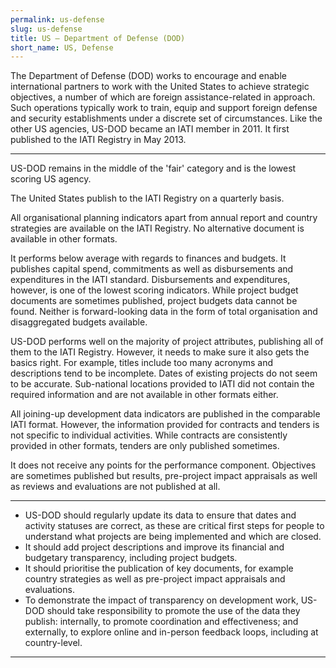 ```yaml
---
permalink: us-defense
slug: us-defense
title: US – Department of Defense (DOD)
short_name: US, Defense
---
```


The Department of Defense (DOD) works to encourage and enable international partners to work with the United States to achieve strategic objectives, a number of which are foreign assistance-related in approach. Such operations typically work to train, equip and support foreign defense and security establishments under a discrete set of circumstances. Like the other US agencies, US-DOD became an IATI member in 2011. It first published to the IATI Registry in May 2013.

---

US-DOD remains in the middle of the 'fair' category and is the lowest scoring US agency.

The United States publish to the IATI Registry on a quarterly basis.

All organisational planning indicators apart from annual report and country strategies are available on the IATI Registry. No alternative document is available in other formats.

It performs below average with regards to finances and budgets. It publishes capital spend, commitments as well as disbursements and expenditures in the IATI standard. Disbursements and expenditures, however, is one of the lowest scoring indicators. While project budget documents are sometimes published, project budgets data cannot be found. Neither is forward-looking data in the form of total organisation and disaggregated budgets available.

US-DOD performs well on the majority of project attributes, publishing all of them to the IATI Registry. However, it needs to make sure it also gets the basics right. For example, titles include too many acronyms and descriptions tend to be incomplete. Dates of existing projects do not seem to be accurate. Sub-national locations provided to IATI did not contain the required information and are not available in other formats either.

All joining-up development data indicators are published in the comparable IATI format. However, the information provided for contracts and tenders is not specific to individual activities. While contracts are consistently provided in other formats, tenders are only published sometimes.

It does not receive any points for the performance component. Objectives are sometimes published but results, pre-project impact appraisals as well as reviews and evaluations are not published at all.

---

 * US-DOD should regularly update its data to ensure that dates and activity statuses are correct, as these are critical first steps for people to understand what projects are being implemented and which are closed.
 * It should add project descriptions and improve its financial and budgetary transparency, including project budgets.
 * It should prioritise the publication of key documents, for example country strategies as well as pre-project impact appraisals and evaluations.
 * To demonstrate the impact of transparency on development work, US-DOD should take responsibility to promote the use of the data they publish: internally, to promote coordination and effectiveness; and externally, to explore online and in-person feedback loops, including at country-level.

---
